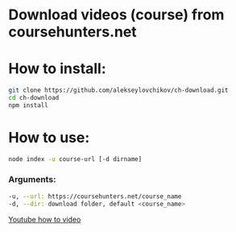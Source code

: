 # Download videos (course) from coursehunters.net

# How to install:
```sh
git clone https://github.com/alekseylovchikov/ch-download.git
cd ch-download
npm install
```

# How to use:
```sh
node index -u course-url [-d dirname]
```
### Arguments:
```sh
-u, --url: https://coursehunters.net/course_name
-d, --dir: download folder, default <course_name>
```

[Youtube how to video](https://www.youtube.com/watch?v=JG9VyqK8if8)
